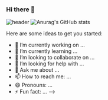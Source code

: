### Hi there 👋
![header](https://capsule-render.vercel.app/api?type=Wave&color=auto&height=300&section=header&text=윤정💻&fontSize=50)
![Anurag's GitHub stats](https://github-readme-stats.vercel.app/api?username=yunjungheo&show_icons=true&theme=radical)

Here are some ideas to get you started:

- 🔭 I’m currently working on ...
- 🌱 I’m currently learning ...
- 👯 I’m looking to collaborate on ...
- 🤔 I’m looking for help with ...
- 💬 Ask me about ...
- 📫 How to reach me: ...
- 😄 Pronouns: ...
- ⚡ Fun fact: ...
-->
